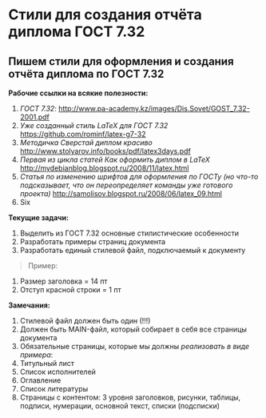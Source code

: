 # Стили для создания отчёта диплома ГОСТ 7.32
## Пишем стили для оформления и создания отчёта диплома по ГОСТ 7.32

**Рабочие ссылки на всякие полезности:**

1. *ГОСТ 7.32*: http://www.pa-academy.kz/images/Dis.Sovet/GOST_7.32-2001.pdf
2. *Уже созданный стиль LaTeX для ГОСТ 7.32* https://github.com/rominf/latex-g7-32
3. *Методичка Сверстай диплом красиво* http://www.stolyarov.info/books/pdf/latex3days.pdf
4. *Первая из цикла статей Как оформить диплом в LaTeX* http://mydebianblog.blogspot.ru/2008/11/latex.html
5. *Статья по изменению шрифтов для оформления по ГОСТу (но что-то подсказывает, что он переопределяет команды уже готового проекта)* http://samolisov.blogspot.ru/2008/06/latex_09.html
6. Six

**Текущие задачи:**

1. Выделить из ГОСТ 7.32 основные стилистические особенности
2. Разработать примеры страниц документа
3. Разработать единый стилевой файл, подключаемый к документу

>Пример:

1. Размер заголовка = 14 пт 
2. Отступ красной строки = 1 пт

**Замечания:**

1. Стилевой файл должен быть один (!!!)
2. Должен быть MAIN-файл, который собирает в себя все страницы документа
3. Обязательные страницы, которые мы должны *реализовать в виде примера*:
  4. Титульный лист
  5. Список исполнителей
  6. Оглавление
  7. Список литературы
  8. Страницы с контентом: 3 уровня заголовков, рисунки, таблицы, подписи, нумерации, основной текст, списки (подсписки)
